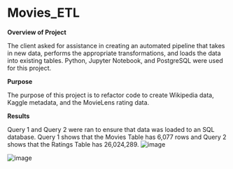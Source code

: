 # **Movies\_ETL**

**Overview of Project**

The client asked for assistance in creating an automated pipeline that takes in new data, performs the appropriate transformations, and loads the data into existing tables. Python, Jupyter Notebook, and PostgreSQL were used for this project.

**Purpose**

The purpose of this project is to refactor code to create Wikipedia data, Kaggle metadata, and the MovieLens rating data.

**Results**

Query 1 and Query 2 were ran to ensure that data was loaded to an SQL database. Query 1 shows that the Movies Table has 6,077 rows and Query 2 shows that the Ratings Table has 26,024,289.
![image](https://user-images.githubusercontent.com/74743437/115122906-7f987a80-9f88-11eb-9ea2-dd937f560970.png)

![image](https://user-images.githubusercontent.com/74743437/115122928-a191fd00-9f88-11eb-8468-219c4a59d930.png)
